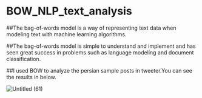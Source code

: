 # BOW_NLP_text_analysis

##The bag-of-words model is a way of representing text data when modeling text with machine learning algorithms.

##The bag-of-words model is simple to understand and implement and has seen great success in problems such as language modeling and document classification.

##I used BOW to analyze the persian sample posts in tweeter.You can see the results in below.

![Untitled (61)](https://github.com/rezaanalytics11/BOW_NLP_text_analysis/assets/105513524/89b2247c-ac07-4a3b-bb1b-8c085f83c15d)
